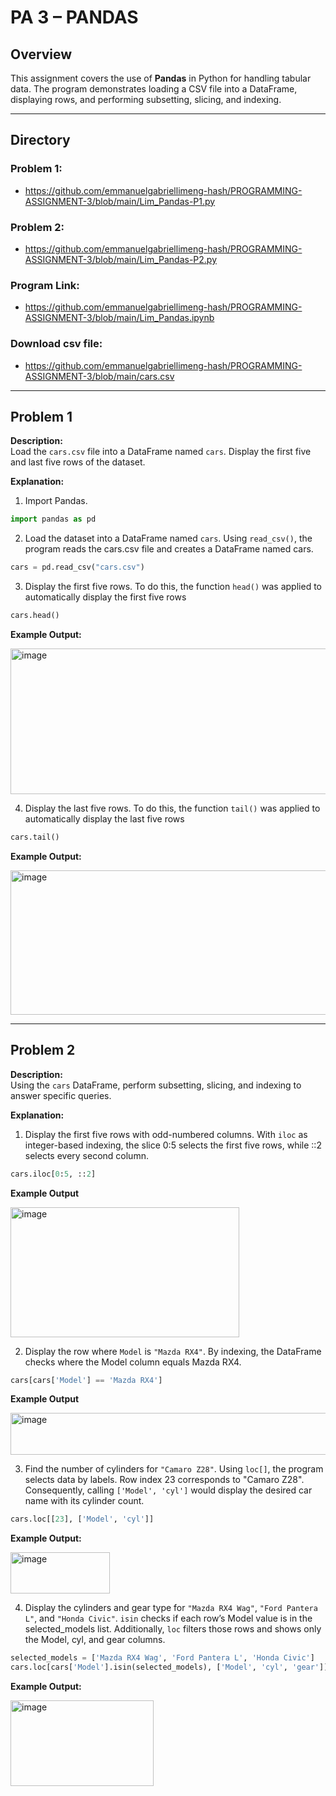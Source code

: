 # PA 3 – PANDAS  

## Overview  
This assignment covers the use of **Pandas** in Python for handling tabular data. The program demonstrates loading a CSV file into a DataFrame, displaying rows, and performing subsetting, slicing, and indexing.  

---

## Directory  
### Problem 1:
* https://github.com/emmanuelgabriellimeng-hash/PROGRAMMING-ASSIGNMENT-3/blob/main/Lim_Pandas-P1.py 

### Problem 2:
* https://github.com/emmanuelgabriellimeng-hash/PROGRAMMING-ASSIGNMENT-3/blob/main/Lim_Pandas-P2.py 

### Program Link:
* https://github.com/emmanuelgabriellimeng-hash/PROGRAMMING-ASSIGNMENT-3/blob/main/Lim_Pandas.ipynb  

### Download csv file:
* https://github.com/emmanuelgabriellimeng-hash/PROGRAMMING-ASSIGNMENT-3/blob/main/cars.csv

---

## Problem 1  

**Description:**  
Load the `cars.csv` file into a DataFrame named `cars`. Display the first five and last five rows of the dataset.  

**Explanation:**  
1. Import Pandas.  
```python
import pandas as pd
```  

2. Load the dataset into a DataFrame named `cars`. Using `read_csv()`, the program reads the cars.csv file and creates a DataFrame named cars.
```python
cars = pd.read_csv("cars.csv")
```  
3. Display the first five rows. To do this, the function `head()` was applied to automatically display the first five rows
```python
cars.head()
```  
**Example Output:**  

<img width="696" height="233" alt="image" src="https://github.com/user-attachments/assets/89666520-9969-4419-a84d-8351f43944e4" />

4. Display the last five rows. To do this, the function `tail()` was applied to automatically display the last five rows
```python
cars.tail()
```  
**Example Output:**  

<img width="678" height="231" alt="image" src="https://github.com/user-attachments/assets/c5807d84-2368-469a-9b4a-9f11feddb744" />

---

## Problem 2  

**Description:**  
Using the `cars` DataFrame, perform subsetting, slicing, and indexing to answer specific queries.  

**Explanation:**  
1. Display the first five rows with odd-numbered columns. With `iloc` as integer-based indexing, the slice 0:5 selects the first five rows, while ::2 selects every second column. 
```python
cars.iloc[0:5, ::2]
```  
**Example Output**

<img width="366" height="208" alt="image" src="https://github.com/user-attachments/assets/07bf43c6-0dc4-4786-92b1-e2690f368900" />

2. Display the row where `Model` is `"Mazda RX4"`. By indexing, the DataFrame checks where the Model column equals Mazda RX4.
```python
cars[cars['Model'] == 'Mazda RX4']
```  
**Example Output**

<img width="578" height="67" alt="image" src="https://github.com/user-attachments/assets/76983a39-8d04-4427-a2ee-a8e1f6206f23" />

3. Find the number of cylinders for `"Camaro Z28"`. Using `loc[]`, the program selects data by labels. Row index 23 corresponds to "Camaro Z28". Consequently, calling `['Model', 'cyl']`  would display the desired car name with its cylinder count.
```python
cars.loc[[23], ['Model', 'cyl']]
```
**Example Output:**  

<img width="159" height="66" alt="image" src="https://github.com/user-attachments/assets/eb8f0a23-0cfc-4cef-a9c5-fa1bb422c4ce" />

4. Display the cylinders and gear type for `"Mazda RX4 Wag"`, `"Ford Pantera L"`, and `"Honda Civic"`. `isin` checks if each row’s Model value is in the selected_models list. Additionally, `loc` filters those rows and shows only the Model, cyl, and gear columns. 
```python
selected_models = ['Mazda RX4 Wag', 'Ford Pantera L', 'Honda Civic']
cars.loc[cars['Model'].isin(selected_models), ['Model', 'cyl', 'gear']]
```
**Example Output:**  

<img width="229" height="137" alt="image" src="https://github.com/user-attachments/assets/b31deb48-4ce4-4458-a376-0bfdaa4ce277" />
